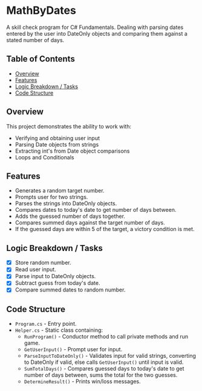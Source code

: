 # MathByDates
A skill check program for C# Fundamentals. Dealing with parsing dates entered by the user into DateOnly objects and comparing them against a stated number of days.

## Table of Contents
- [Overview](#overview)
- [Features](#features)
- [Logic Breakdown / Tasks](#logic-breakdown--tasks)
- [Code Structure](#code-structure)

## Overview
This project demonstrates the ability to work with:
- Verifying and obtaining user input
- Parsing Date objects from strings
- Extracting int's from Date object comparisons
- Loops and Conditionals

## Features
- Generates a random target number.
- Prompts user for two strings.
- Parses the strings into DateOnly objects.
- Compares dates to today's date to get number of days between.
- Adds the guessed number of days together.
- Compares summed days against the target number of days.
- If the guessed days are within 5 of the target, a victory condition is met.

## Logic Breakdown / Tasks
- [x] Store random number.
- [x] Read user input.
- [x] Parse input to DateOnly objects.
- [x] Subtract guess from today's date.
- [x] Compare summed dates to random number.

## Code Structure
- `Program.cs` - Entry point.
- `Helper.cs` - Static class containing:
    - `RunProgram()` - Conductor method to call private methods and run game.
    - `GetUserInput()` - Prompt user for input.
    - `ParseInputToDateOnly()` - Validates input for valid strings, converting to DateOnly if valid, else calls `GetUserInput()` until input is valid.
    - `SumTotalDays()` - Compares guessed days to today's date to get number of days between, sums the total for the two guesses.
    - `DetermineResult()` - Prints win/loss messages.

